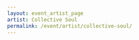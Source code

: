 ```yaml
---
layout: event_artist_page
artist: Collective Soul
permalink: /event/artist/collective-soul/
---
```



